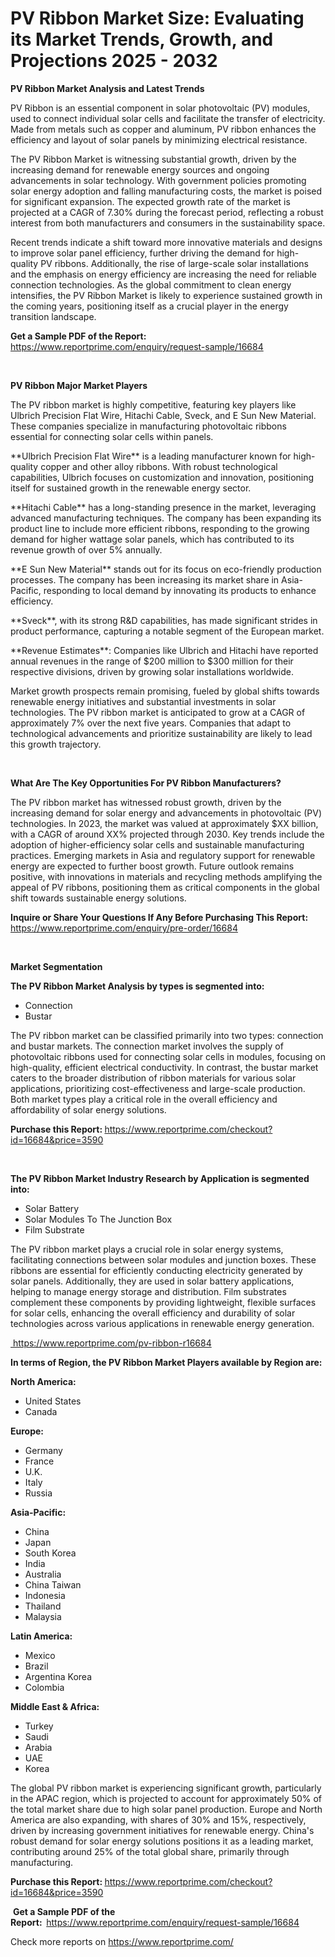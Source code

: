 <p><h1>PV Ribbon Market Size: Evaluating its Market Trends, Growth, and Projections 2025 - 2032</h1></p><p><strong>PV Ribbon Market Analysis and Latest Trends</strong></p>
<p><p>PV Ribbon is an essential component in solar photovoltaic (PV) modules, used to connect individual solar cells and facilitate the transfer of electricity. Made from metals such as copper and aluminum, PV ribbon enhances the efficiency and layout of solar panels by minimizing electrical resistance.</p><p>The PV Ribbon Market is witnessing substantial growth, driven by the increasing demand for renewable energy sources and ongoing advancements in solar technology. With government policies promoting solar energy adoption and falling manufacturing costs, the market is poised for significant expansion. The expected growth rate of the market is projected at a CAGR of 7.30% during the forecast period, reflecting a robust interest from both manufacturers and consumers in the sustainability space.</p><p>Recent trends indicate a shift toward more innovative materials and designs to improve solar panel efficiency, further driving the demand for high-quality PV ribbons. Additionally, the rise of large-scale solar installations and the emphasis on energy efficiency are increasing the need for reliable connection technologies. As the global commitment to clean energy intensifies, the PV Ribbon Market is likely to experience sustained growth in the coming years, positioning itself as a crucial player in the energy transition landscape.</p></p>
<p><strong>Get a Sample PDF of the Report:&nbsp;</strong> <a href="https://www.reportprime.com/enquiry/request-sample/16684?utm_campaign=3060&utm_medium=2&utm_source=Github&utm_content=ia&utm_term=18032025&utm_id=pv-ribbon">https://www.reportprime.com/enquiry/request-sample/16684</a></p>
<p>&nbsp;</p>
<p><strong>PV Ribbon Major Market Players</strong></p>
<p><p>The PV ribbon market is highly competitive, featuring key players like Ulbrich Precision Flat Wire, Hitachi Cable, Sveck, and E Sun New Material. These companies specialize in manufacturing photovoltaic ribbons essential for connecting solar cells within panels. </p><p>**Ulbrich Precision Flat Wire** is a leading manufacturer known for high-quality copper and other alloy ribbons. With robust technological capabilities, Ulbrich focuses on customization and innovation, positioning itself for sustained growth in the renewable energy sector. </p><p>**Hitachi Cable** has a long-standing presence in the market, leveraging advanced manufacturing techniques. The company has been expanding its product line to include more efficient ribbons, responding to the growing demand for higher wattage solar panels, which has contributed to its revenue growth of over 5% annually.</p><p>**E Sun New Material** stands out for its focus on eco-friendly production processes. The company has been increasing its market share in Asia-Pacific, responding to local demand by innovating its products to enhance efficiency. </p><p>**Sveck**, with its strong R&D capabilities, has made significant strides in product performance, capturing a notable segment of the European market. </p><p>**Revenue Estimates**: Companies like Ulbrich and Hitachi have reported annual revenues in the range of $200 million to $300 million for their respective divisions, driven by growing solar installations worldwide. </p><p>Market growth prospects remain promising, fueled by global shifts towards renewable energy initiatives and substantial investments in solar technologies. The PV ribbon market is anticipated to grow at a CAGR of approximately 7% over the next five years. Companies that adapt to technological advancements and prioritize sustainability are likely to lead this growth trajectory.</p></p>
<p>&nbsp;</p>
<p><strong>What Are The Key Opportunities For PV Ribbon Manufacturers?</strong></p>
<p><p>The PV ribbon market has witnessed robust growth, driven by the increasing demand for solar energy and advancements in photovoltaic (PV) technologies. In 2023, the market was valued at approximately $XX billion, with a CAGR of around XX% projected through 2030. Key trends include the adoption of higher-efficiency solar cells and sustainable manufacturing practices. Emerging markets in Asia and regulatory support for renewable energy are expected to further boost growth. Future outlook remains positive, with innovations in materials and recycling methods amplifying the appeal of PV ribbons, positioning them as critical components in the global shift towards sustainable energy solutions.</p></p>
<p><strong>Inquire or Share Your Questions If Any Before Purchasing This Report:</strong> <a href="https://www.reportprime.com/enquiry/pre-order/16684?utm_campaign=3060&utm_medium=2&utm_source=Github&utm_content=ia&utm_term=18032025&utm_id=pv-ribbon">https://www.reportprime.com/enquiry/pre-order/16684</a></p>
<p>&nbsp;</p>
<p><strong>Market Segmentation</strong></p>
<p><strong>The PV Ribbon Market Analysis by types is segmented into:</strong></p>
<p><ul><li>Connection</li><li>Bustar</li></ul></p>
<p><p>The PV ribbon market can be classified primarily into two types: connection and bustar markets. The connection market involves the supply of photovoltaic ribbons used for connecting solar cells in modules, focusing on high-quality, efficient electrical conductivity. In contrast, the bustar market caters to the broader distribution of ribbon materials for various solar applications, prioritizing cost-effectiveness and large-scale production. Both market types play a critical role in the overall efficiency and affordability of solar energy solutions.</p></p>
<p><strong>Purchase this Report:&nbsp;</strong><a href="https://www.reportprime.com/checkout?id=16684&price=3590&utm_campaign=3060&utm_medium=2&utm_source=Github&utm_content=ia&utm_term=18032025&utm_id=pv-ribbon">https://www.reportprime.com/checkout?id=16684&price=3590</a></p>
<p>&nbsp;</p>
<p><strong>The PV Ribbon Market Industry Research by Application is segmented into:</strong></p>
<p><ul><li>Solar Battery</li><li>Solar Modules To The Junction Box</li><li>Film Substrate</li></ul></p>
<p><p>The PV ribbon market plays a crucial role in solar energy systems, facilitating connections between solar modules and junction boxes. These ribbons are essential for efficiently conducting electricity generated by solar panels. Additionally, they are used in solar battery applications, helping to manage energy storage and distribution. Film substrates complement these components by providing lightweight, flexible surfaces for solar cells, enhancing the overall efficiency and durability of solar technologies across various applications in renewable energy generation.</p></p>
<p><a href="https://www.reportprime.com/pv-ribbon-r16684?utm_campaign=3060&utm_medium=2&utm_source=Github&utm_content=ia&utm_term=18032025&utm_id=pv-ribbon">&nbsp;https://www.reportprime.com/pv-ribbon-r16684</a></p>
<p><strong>In terms of Region, the PV Ribbon Market Players available by Region are:</strong></p>
<p>
    <p> <strong> North America: </strong>
        <ul>
            <li>United States</li>
            <li>Canada</li>
        </ul>
        </p> 
    <p> <strong> Europe: </strong>
        <ul>
            <li>Germany</li>
            <li>France</li>
            <li>U.K.</li>
            <li>Italy</li>
            <li>Russia</li>
        </ul>
        </p> 
    <p> <strong> Asia-Pacific: </strong>
        <ul>
            <li>China</li>
            <li>Japan</li>
            <li>South Korea</li>
            <li>India</li>
            <li>Australia</li>
            <li>China Taiwan</li>
            <li>Indonesia</li>
            <li>Thailand</li>
            <li>Malaysia</li>
        </ul>
        </p> 
    <p> <strong> Latin America: </strong>
        <ul>
            <li>Mexico</li>
            <li>Brazil</li>
            <li>Argentina Korea</li>
            <li>Colombia</li>
        </ul>
        </p> 
    <p> <strong> Middle East & Africa: </strong>
        <ul>
            <li>Turkey</li>
            <li>Saudi</li>
            <li>Arabia</li>
            <li>UAE</li>
            <li>Korea</li>
        </ul>
    </p>
    </p>
<p><p>The global PV ribbon market is experiencing significant growth, particularly in the APAC region, which is projected to account for approximately 50% of the total market share due to high solar panel production. Europe and North America are also expanding, with shares of 30% and 15%, respectively, driven by increasing government initiatives for renewable energy. China's robust demand for solar energy solutions positions it as a leading market, contributing around 25% of the total global share, primarily through manufacturing.</p></p>
<p><strong>Purchase this Report: </strong><a href="https://www.reportprime.com/checkout?id=16684&price=3590&utm_campaign=3060&utm_medium=2&utm_source=Github&utm_content=ia&utm_term=18032025&utm_id=pv-ribbon">https://www.reportprime.com/checkout?id=16684&price=3590</a></p>
<p>&nbsp;<strong>Get a Sample PDF of the Report:&nbsp;&nbsp;</strong><a href="https://www.reportprime.com/enquiry/request-sample/16684?utm_campaign=3060&utm_medium=2&utm_source=Github&utm_content=ia&utm_term=18032025&utm_id=pv-ribbon">https://www.reportprime.com/enquiry/request-sample/16684</a></p>
<p><strong></strong></p>
<p>Check more reports on <a href="https://www.reportprime.com/?utm_campaign=3060&utm_medium=2&utm_source=Github&utm_content=ia&utm_term=18032025&utm_id=pv-ribbon">https://www.reportprime.com/</a></p>